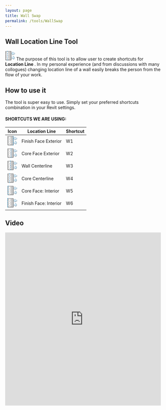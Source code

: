 ```yaml
---
layout: page
title: Wall Swap
permalink: /tools/WallSwap
---
```




## Wall Location Line Tool
![WallSwapIcon](/images/Tools/WallSwap/WallSwap.png) The purpose of this tool is to allow user to create shortcuts for <strong>Location Line </strong>. In my personal experience (and from discussions with many collogues) changing location line of a wall easily breaks the person from the flow of your work.  

## How to use it

The tool is super easy to use. Simply set your preferred shortcuts combination in your Revit settings.

#### SHORTCUTS WE ARE USING:  
  
| Icon | Location Line | Shortcut |
| --- | --- | --- |
|![Finish Face Exterior](/images/Tools/WallSwap/WallSwapWE.png) | Finish Face Exterior | W1 |
|![Core Face Exterior](/images/Tools/WallSwap/WallSwapCE.png) | Core Face Exterior | W2 |
|![Wall Centerline](/images/Tools/WallSwap/WallSwapWC.png) | Wall Centerline | W3|
|![Core Centerline](/images/Tools/WallSwap/WallSwapCC.png) | Core Centerline | W4 |
|![Core Face: Interior](/images/Tools/WallSwap/WallSwapCI.png) | Core Face: Interior | W5 |
|![Finish Face: Interior](/images/Tools/WallSwap/WallSwapWI.png)| Finish Face: Interior | W6 |



## Video
<iframe width=100% height=560vw src="https://www.youtube.com/embed/i5vvm8kygQ4" title="YouTube video player" frameborder="0" allow="accelerometer; autoplay; clipboard-write; encrypted-media; gyroscope; picture-in-picture; web-share" allowfullscreen></iframe>
